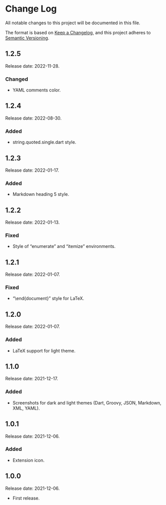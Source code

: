 # Change Log

All notable changes to this project will be documented in this file.

The format is based on [Keep a Changelog](https://keepachangelog.com/en/1.0.0/),
and this project adheres to [Semantic Versioning](https://semver.org/spec/v2.0.0.html).

## 1.2.5

Release date: 2022-11-28.

### Changed

* YAML comments color.

## 1.2.4

Release date: 2022-08-30.

### Added

* string.quoted.single.dart style.

## 1.2.3

Release date: 2022-01-17.

### Added

* Markdown heading 5 style.

## 1.2.2

Release date: 2022-01-13.

### Fixed

* Style of “enumerate” and “itemize” environments.

## 1.2.1

Release date: 2022-01-07.

### Fixed

* “\end{document}” style for LaTeX.

## 1.2.0

Release date: 2022-01-07.

### Added

* LaTeX support for light theme.

## 1.1.0

Release date: 2021-12-17.

### Added

* Screenshots for dark and light themes (Dart, Groovy, JSON, Markdown, XML, YAML).

## 1.0.1

Release date: 2021-12-06.

### Added

* Extension icon.

## 1.0.0

Release date: 2021-12-06.

* First release.
